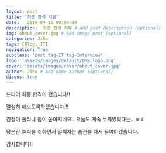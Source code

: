 ```yaml
---
layout: post
title: "최종 합격 리뷰"
date:   2019-04-13 00:00:00
description:  최종 합격 리뷰 # Add post description (optional)
img: about_cover.jpg # Add image post (optional)
categories: Jiho
tags: [Blog, IT]
navigation: True
subclass: 'post tag-IT tag-Interview'
logo: 'assets/images/default/DMB_logo.png'
cover: 'assets/images/cover/about_cover.jpg'
author: Jiho # Add name author (optional)
disqus: true
---
```

  
드디어 최종 합격이 됐습니다!! 

열심히 해보도록하겠습니다.!!

긴장이 풀리니 잠이 쏟아지네요.. 오늘도 계속 누워있었다는.. ㅎㅎ

당분간 휴식을 취하면서 일찍자는 습관을 다시 들여야겠습니다. 

감사합니다!!
